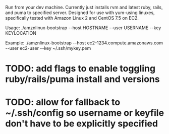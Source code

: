 Run from your dev machine. Currently just installs rvm and latest ruby, rails, and puma to specified server.
Designed for use with yum-using linuxes, specifically tested with Amazon Linux 2 and CentOS 7.5 on EC2.

Usage:
./amznlinux-bootstrap --host HOSTNAME --user USERNAME --key KEYLOCATION


Example:
./amznlinux-bootstrap --host ec2-1234.compute.amazonaws.com --user ec2-user --key ~/.ssh/mykey.pem

# TODO: add flags to enable toggling ruby/rails/puma install and versions
# TODO: allow for fallback to ~/.ssh/config so username or keyfile don't have to be explicitly specified
